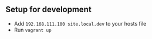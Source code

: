 Setup for development
-----------------------------
- Add `192.168.111.100 site.local.dev` to your hosts file
- Run `vagrant up`
